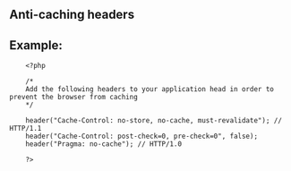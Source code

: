 
Anti-caching headers
-------

## Example:



	    <?php
	    
		/*
		Add the following headers to your application head in order to prevent the browser from caching
		*/

		header("Cache-Control: no-store, no-cache, must-revalidate"); // HTTP/1.1
		header("Cache-Control: post-check=0, pre-check=0", false);
		header("Pragma: no-cache"); // HTTP/1.0 

		?>


	